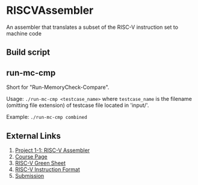 # RISCVAssembler

An assembler that translates a subset of the RISC-V instruction set to machine code


## Build script

## run-mc-cmp

Short for "Run-MemoryCheck-Compare".

Usage: `./run-mc-cmp <testcase_name>` where `testcase_name` is the filename (omitting file extension) of testcase file located in 'input/'.

Example: `./run-mc-cmp combined`


## External Links

1. [Project 1-1: RISC-V Assembler](https://robotics.shanghaitech.edu.cn/courses/ca/19s/projects/1.1/)
2. [Course Page](https://robotics.shanghaitech.edu.cn/courses/ca/19s/)
3. [RISC-V Green Sheet](https://robotics.shanghaitech.edu.cn/courses/ca/19s/notes/riscvcard.pdf)
4. [RISC-V Instruction Format](https://robotics.shanghaitech.edu.cn/courses/ca/19s/lectures/2019-CA-L07_RISC-V3.pdf)
5. [Submission](http://autolab.shanghaitech.edu.cn/courses/Computer-Architecture-I-2019/assessments/project11riscvassembler)
